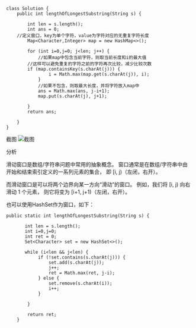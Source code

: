 ```
class Solution {
    public int lengthOfLongestSubstring(String s) {
        
        int len = s.length();
        int ans = 0;
	//定义窗口，key为单个字符，value为字符对应的无重复字符长度
        Map<Character,Integer> map = new HashMap<>();
			
        for (int i=0,j=0; j<len; j++) {
            //如果map中包含当前字符，则取当前长度和i的最大值
	    //这样可以避免重复的字符之前的字符再次比较，减少比较次数
	    if (map.containsKey(s.charAt(j))) {
                i = Math.max(map.get(s.charAt(j)), i);
            }
			//如果不包含，则取最大长度，并将字符放入map中
            ans = Math.max(ans, j-i+1);
            map.put(s.charAt(j), j+1);

        }
        return ans;
        
    }
}
```

截图
![截图](https://github.com/yuluoqianmu/EveryDayLeetcode/blob/master/2018-12-18/%E9%82%B5%E8%8C%82%E6%9E%97.png?raw=true)

分析

滑动窗口是数组/字符串问题中常用的抽象概念。
 窗口通常是在数组/字符串中由开始和结束索引定义的一系列元素的集合，
 即 [i, j)（左闭，右开）。
 
 而滑动窗口是可以将两个边界向某一方向“滑动”的窗口。
 例如，我们将 [i, j) 向右滑动 1 个元素，
 则它将变为 [i+1, j+1)（左闭，右开）。

 
 也可以使用HashSet作为窗口，如下：
```
public static int lengthOfLongestSubstring(String s) {
       
       int len = s.length();
       int i=0,j=0;
       int ret = 0;
       Set<Character> set = new HashSet<>();

       while (i<len && j<len) {
            if (!set.contains(s.charAt(j))) {
                set.add(s.charAt(j));
                j++;
                ret = Math.max(ret, j-i);
            } else {
                set.remove(s.charAt(i));
                i++;
            }

        }

        return ret;
    }
```
